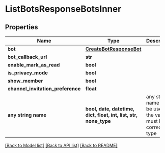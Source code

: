 # ListBotsResponseBotsInner


## Properties
Name | Type | Description | Notes
------------ | ------------- | ------------- | -------------
**bot** | [**CreateBotResponseBot**](CreateBotResponseBot.md) |  | [optional] 
**bot_callback_url** | **str** |  | [optional] 
**enable_mark_as_read** | **bool** |  | [optional] 
**is_privacy_mode** | **bool** |  | [optional] 
**show_member** | **bool** |  | [optional] 
**channel_invitation_preference** | **float** |  | [optional] 
**any string name** | **bool, date, datetime, dict, float, int, list, str, none_type** | any string name can be used but the value must be the correct type | [optional]

[[Back to Model list]](../README.md#documentation-for-models) [[Back to API list]](../README.md#documentation-for-api-endpoints) [[Back to README]](../README.md)


